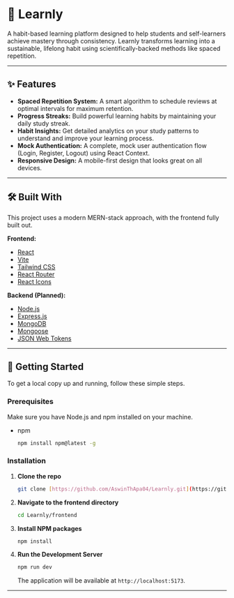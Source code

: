 # 🚀 Learnly

A habit-based learning platform designed to help students and self-learners achieve mastery through consistency. Learnly transforms learning into a sustainable, lifelong habit using scientifically-backed methods like spaced repetition.

---

## ✨ Features

* **Spaced Repetition System:** A smart algorithm to schedule reviews at optimal intervals for maximum retention.
* **Progress Streaks:** Build powerful learning habits by maintaining your daily study streak.
* **Habit Insights:** Get detailed analytics on your study patterns to understand and improve your learning process.
* **Mock Authentication:** A complete, mock user authentication flow (Login, Register, Logout) using React Context.
* **Responsive Design:** A mobile-first design that looks great on all devices.

---

## 🛠️ Built With

This project uses a modern MERN-stack approach, with the frontend fully built out.

**Frontend:**
* [React](https://reactjs.org/)
* [Vite](https://vitejs.dev/)
* [Tailwind CSS](https://tailwindcss.com/)
* [React Router](https://reactrouter.com/)
* [React Icons](https://react-icons.github.io/react-icons/)

**Backend (Planned):**
* [Node.js](https://nodejs.org/)
* [Express.js](https://expressjs.com/)
* [MongoDB](https://www.mongodb.com/)
* [Mongoose](https://mongoosejs.com/)
* [JSON Web Tokens](https://jwt.io/)

---

## 🚀 Getting Started

To get a local copy up and running, follow these simple steps.

### Prerequisites

Make sure you have Node.js and npm installed on your machine.
* npm
    ```sh
    npm install npm@latest -g
    ```

### Installation

1.  **Clone the repo**
    ```sh
    git clone [https://github.com/AswinThApa04/Learnly.git](https://github.com/AswinThApa04/Learnly.git)
    ```
2.  **Navigate to the frontend directory**
    ```sh
    cd Learnly/frontend
    ```
3.  **Install NPM packages**
    ```sh
    npm install
    ```
4.  **Run the Development Server**
    ```sh
    npm run dev
    ```
    The application will be available at `http://localhost:5173`.

---


